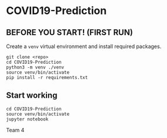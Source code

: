 # COVID19-Prediction

## BEFORE YOU START! (FIRST RUN)

Create a `venv` virtual environment and install required packages.

```
git clone <repo>
cd COVID19-Prediction
python3 -m venv ./venv
source venv/bin/activate
pip install -r requirements.txt
```

## Start working

```
cd COVID19-Prediction
source venv/bin/activate
jupyter notebook
```

Team 4
